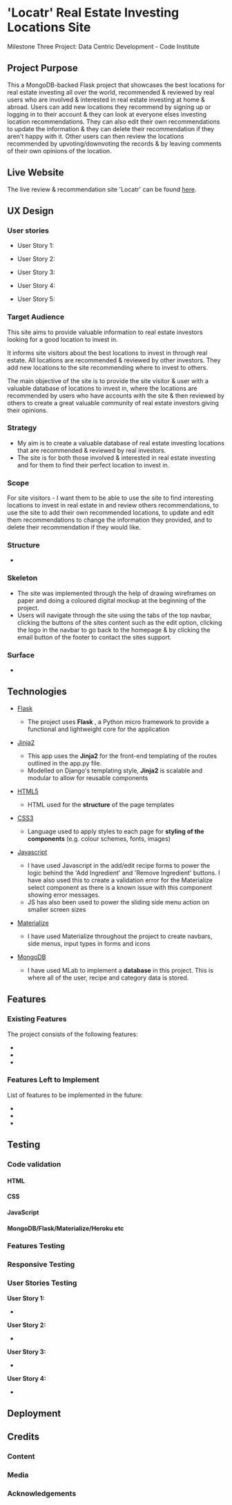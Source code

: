 # 'Locatr' Real Estate Investing Locations Site

Milestone Three Project: Data Centric Development - Code Institute

## Project Purpose
This a MongoDB-backed Flask project that showcases the best locations for real estate investing all over the world, recommended & reviewed by real users who are involved & interested in real estate investing at home & abroad.
Users can add new locations they recommend by signing up or logging in to their account & they can look at everyone elses investing location recommendations. They can also edit their own recommendations to update the information & they can delete their recommendation if they aren't happy with it.
Other users can then review the locations recommended by upvoting/downvoting the records & by leaving comments of their own opinions of the location.


## Live Website
The live review & recommendation site 'Locatr' can be found [here](https://locatr3.herokuapp.com/).

## UX Design

### User stories
- User Story 1: 

- User Story 2:

- User Story 3:

- User Story 4:

- User Story 5:

### Target Audience
This site aims to provide valuable information to real estate investors looking for a good location to invest in.

It informs site visitors about the best locations to invest in through real estate. All locations are recommended & reviewed by other investors. They add new locations to the site recommending where to invest to others.

The main objective of the site is to provide the site visitor & user with a valuable database of locations to invest in, where the locations are recommended by users who have accounts with the site & then reviewed by others to create a great valuable community of real estate investors giving their opinions.

### Strategy
- My aim is to create a valuable database of real estate investing locations that are recommended & reviewed by real investors.
- The site is for both those involved & interested in real estate investing and for them to find their perfect location to invest in.

### Scope
For site visitors - I want them to be able to use the site to find interesting locations to invest in real estate in and review others recommendations, to use the site to add their own recommended locations, to update and edit them recommendations to change the information they provided, and to delete their recommendation if they would like.

### Structure
-

### Skeleton
- The site was implemented through the help of drawing wireframes on paper and doing a coloured digital mockup at the beginning of the project.
- Users will navigate through the site using the tabs of the top navbar, clicking the buttons of the sites content such as the edit option, clicking the logo in the navbar to go back to the homepage & by clicking the email button of the footer to contact the sites support.

### Surface
-


## Technologies

- [Flask](http://flask.pocoo.org/)
    - The project uses **Flask** , a Python micro framework to provide a functional and lightweight core for the application

- [Jinja2](http://jinja.pocoo.org/docs/2.10/)
    - This app uses the **Jinja2** for the front-end templating of the routes outlined in the app.py file. 
    - Modelled on Django's templating style, **Jinja2** is scalable and modular to allow for reusable components

- [HTML5](https://developer.mozilla.org/en-US/docs/Web/Guide/HTML/HTML5)
    - HTML used for the **structure** of the page templates

- [CSS3](https://developer.mozilla.org/en-US/docs/Web/CSS)
    - Language used to apply styles to each page for **styling of the components** (e.g. colour schemes, fonts, images)
    
- [Javascript](https://developer.mozilla.org/en-US/docs/Web/JavaScript)
    - I have used Javascript in the add/edit recipe forms to power the logic behind the 'Add Ingredient' and 'Remove Ingredient' buttons. I have also used this to create a validation error for the Materialize select component as there is a known issue with this component showing error messages.
    - JS has also been used to power the sliding side menu action on smaller screen sizes
    
- [Materialize](https://materializecss.com/)
    - I have used Materialize throughout the project to create navbars, side menus, input types in forms and icons
   
- [MongoDB](https://mlab.com/welcome/)
    - I have used MLab to implement a **database** in this project. This is where all of the user, recipe and category data is stored.

## Features

### Existing Features
The project consists of the following features:

-
-
-

### Features Left to Implement
List of features to be implemented in the future:

-
-
-

## Testing

### Code validation

#### HTML



#### CSS



#### JavaScript



#### MongoDB/Flask/Materialize/Heroku etc



### Features Testing


### Responsive Testing


### User Stories Testing

**User Story 1:**

- 

**User Story 2:** 

- 

**User Story 3:** 

- 

**User Story 4:** 

- 


## Deployment


## Credits

### Content


### Media


### Acknowledgements
